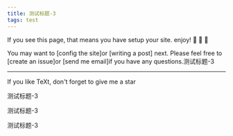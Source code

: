 ```yaml
---
title: 测试标题-3
tags: test
---
```


If you see this page, that means you have setup your site. enjoy! :ghost: :ghost: :ghost:

You may want to [config the site]or [writing a post] next. Please feel free to [create an issue]or [send me email]if you have any questions.测试标题-3



<!--more-->

---

If you like TeXt, don't forget to give me a star

测试标题-3

测试标题-3

测试标题-3
